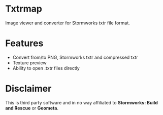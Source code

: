 # Txtrmap
Image viewer and converter for Stormworks txtr file format.

# Features
- Convert from/to PNG, Stormworks txtr and compressed txtr
- Texture preview
- Ability to open .txtr files directly

# Disclaimer
This is third party software and in no way affiliated to **Stormworks: Build and Rescue** or **Geometa**.

